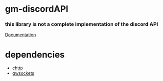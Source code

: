 # gm-discordAPI
### **this library is not a complete implementation of the discord API**

[Documentation](https://github.com/devonium/gm-discordAPI/blob/doc/README.md)


# dependencies
* [chttp](https://github.com/timschumi/gmod-chttp)  
* [gwsockets](https://github.com/FredyH/GWSockets)

